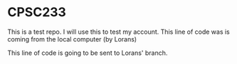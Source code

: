 # CPSC233
This is a test repo. I will use this to test my account.
This line of code was is coming from the local computer (by Lorans)

This line of code is going to be sent to Lorans' branch.
